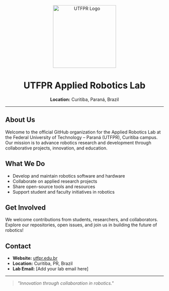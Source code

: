 <div align="center">
  <img src="https://www.utfpr.edu.br/images/logo-utfpr.png" alt="UTFPR Logo" width="200"/>
  
  # UTFPR Applied Robotics Lab
  
  **Location:** Curitiba, Paraná, Brazil
</div>

---

## About Us

Welcome to the official GitHub organization for the Applied Robotics Lab at the Federal University of Technology – Paraná (UTFPR), Curitiba campus. Our mission is to advance robotics research and development through collaborative projects, innovation, and education.

## What We Do
- Develop and maintain robotics software and hardware
- Collaborate on applied research projects
- Share open-source tools and resources
- Support student and faculty initiatives in robotics

## Get Involved
We welcome contributions from students, researchers, and collaborators. Explore our repositories, open issues, and join us in building the future of robotics!

## Contact
- **Website:** [utfpr.edu.br](https://www.utfpr.edu.br/)
- **Location:** Curitiba, PR, Brazil
- **Lab Email:** [Add your lab email here]

---

> _"Innovation through collaboration in robotics."_